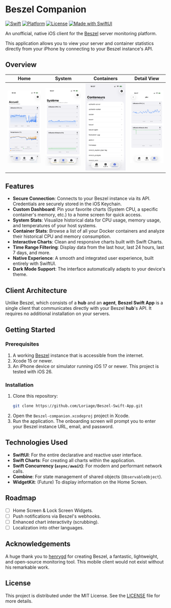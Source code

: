# Beszel Companion

[![Swift](https://img.shields.io/badge/Swift-5.9-orange.svg?logo=swift)](https://swift.org)
[![Platform](https://img.shields.io/badge/Platform-iOS%2016%2B-blue.svg)](https://developer.apple.com/ios/)
[![License](https://img.shields.io/github/license/YOUR_USERNAME/Beszel-companion?color=%239944ee)](./LICENSE)
[![Made with SwiftUI](https://img.shields.io/badge/Made%20with-SwiftUI-blue.svg?logo=swift)](https://developer.apple.com/xcode/swiftui/)

An unofficial, native iOS client for the [Beszel](https://github.com/henrygd/beszel) server monitoring platform.

This application allows you to view your server and container statistics directly from your iPhone by connecting to your Beszel instance's API.

## Overview

|                                                  Home                                                  |                                                    System                                                    |                                                   Containers                                                   |                                                    Detail View                                                    |
| :----------------------------------------------------------------------------------------------------: | :----------------------------------------------------------------------------------------------------------: | :------------------------------------------------------------------------------------------------------------: | :---------------------------------------------------------------------------------------------------------------: |
| <img src="https://github.com/Loriage/Beszel-Swift-App/blob/main/screenshots/pinned.png" width="200" /> | <img src="https://github.com/Loriage/Beszel-Swift-App/blob/main/screenshots/system_stats.png" width="200" /> | <img src="https://github.com/Loriage/Beszel-Swift-App/blob/main/screenshots/container_list.png" width="200" /> | <img src="https://github.com/Loriage/Beszel-Swift-App/blob/main/screenshots/container_details.png" width="200" /> |

## Features

-   **Secure Connection**: Connects to your Beszel instance via its API. Credentials are securely stored in the iOS Keychain.
-   **Custom Dashboard**: Pin your favorite charts (System CPU, a specific container's memory, etc.) to a home screen for quick access.
-   **System Stats**: Visualize historical data for CPU usage, memory usage, and temperatures of your host systems.
-   **Container Stats**: Browse a list of all your Docker containers and analyze their historical CPU and memory consumption.
-   **Interactive Charts**: Clean and responsive charts built with Swift Charts.
-   **Time Range Filtering**: Display data from the last hour, last 24 hours, last 7 days, and more.
-   **Native Experience**: A smooth and integrated user experience, built entirely with SwiftUI.
-   **Dark Mode Support**: The interface automatically adapts to your device's theme.

## Client Architecture

Unlike Beszel, which consists of a **hub** and an **agent**, **Beszel Swift App** is a single client that communicates directly with your Beszel **hub**'s API. It requires no additional installation on your servers.

## Getting Started

### Prerequisites

1.  A working [Beszel](https://beszel.dev/guide/getting-started) instance that is accessible from the internet.
2.  Xcode 15 or newer.
3.  An iPhone device or simulator running iOS 17 or newer. This project is tested with iOS 26.

### Installation

1.  Clone this repository:
    ```bash
    git clone https://github.com/Loriage/Beszel-Swift-App.git
    ```
2.  Open the `Beszel-companion.xcodeproj` project in Xcode.
3.  Run the application. The onboarding screen will prompt you to enter your Beszel instance URL, email, and password.

## Technologies Used

-   **SwiftUI**: For the entire declarative and reactive user interface.
-   **Swift Charts**: For creating all charts within the application.
-   **Swift Concurrency (`async/await`)**: For modern and performant network calls.
-   **Combine**: For state management of shared objects (`ObservableObject`).
-   **WidgetKit**: (Future) To display information on the Home Screen.

## Roadmap

-   [ ] Home Screen & Lock Screen Widgets.
-   [ ] Push notifications via Beszel's webhooks.
-   [ ] Enhanced chart interactivity (scrubbing).
-   [ ] Localization into other languages.

## Acknowledgements

A huge thank you to [henrygd](https://github.com/henrygd) for creating Beszel, a fantastic, lightweight, and open-source monitoring tool. This mobile client would not exist without his remarkable work.

## License

This project is distributed under the MIT License. See the [LICENSE](./LICENSE) file for more details.

